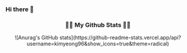 ### Hi there 👋



<h3 align="center">👩‍💻 My Github Stats 👩‍💻</h3>
<div align="center">
![Anurag's GitHub stats](https://github-readme-stats.vercel.app/api?username=kimyeong96&show_icons=true&theme=radical)
</div>
